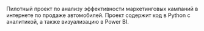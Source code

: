 Пилотный проект по анализу эффективности маркетинговых кампаний в интернете по продаже автомобилей.​ 
Проект содержит код в Python c аналитикой, а также визуализацию в Power BI.
